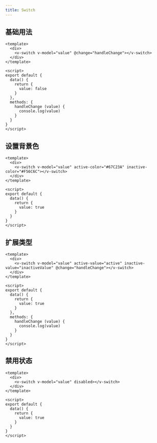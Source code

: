 ```yaml
---
title: Switch
---
```


## 基础用法

<ClientOnly><switch-demo-base></switch-demo-base></ClientOnly>

```vue
<template>
  <div>
    <v-switch v-model="value" @change="handleChange"></v-switch>
  </div>
</template>

<script>
export default {
  data() {
    return {
      value: false
    }
  },
  methods: {
    handleChange (value) {
      console.log(value)
    }
  }
}
</script>
```

## 设置背景色

<ClientOnly><switch-demo-color></switch-demo-color></ClientOnly>

```vue
<template>
  <div>
    <v-switch v-model="value" active-color="#67C23A" inactive-color="#F56C6C"></v-switch>
  </div>
</template>

<script>
export default {
  data() {
    return {
      value: true
    }
  }
}
</script>
```

## 扩展类型

<ClientOnly><switch-demo-value></switch-demo-value></ClientOnly>

```vue
<template>
  <div>
    <v-switch v-model="value" active-value="active" inactive-value="inactiveValue" @change="handleChange"></v-switch>
  </div>
</template>

<script>
export default {
  data() {
    return {
      value: true
    }
  },
  methods: {
    handleChange (value) {
      console.log(value)
    }
  }
}
</script>
```

## 禁用状态

<ClientOnly><switch-demo-disabled></switch-demo-disabled></ClientOnly>

```vue
<template>
  <div>
    <v-switch v-model="value" disabled></v-switch>
  </div>
</template>

<script>
export default {
  data() {
    return {
      value: true
    }
  }
}
</script>
```